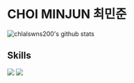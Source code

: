 # CHOI MINJUN 최민준
![chlalswns200's github stats](https://github-readme-stats.vercel.app/api?username=chlalswns200&show_icons=true)

## Skills
<img src="https://img.shields.io/badge/Python-3776AB?style=flat-square&logo=python&logoColor=white"/> <img src="https://img.shields.io/badge/Spring-6DB33F?style=flat-square&logo=spring&logoColor=white"/>


